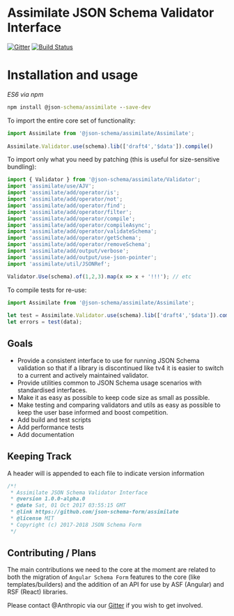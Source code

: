 # Assimilate JSON Schema Validator Interface
[![Gitter](https://img.shields.io/badge/GITTER-JOIN%20CHAT%20%E2%86%92-ff69b4.svg?style=flat-square)](https://gitter.im/json-schema-form/assimilate?utm_source=badge&utm_medium=badge&utm_campaign=pr-badge&utm_content=badge)
[![Build Status](https://travis-ci.org/json-schema-form/assimilate.svg?branch=development)](https://travis-ci.org/json-schema-form/assimilate)

Installation and usage
===================================

*ES6 via npm*
```cmd
npm install @json-schema/assimilate --save-dev
```

To import the entire core set of functionality:
```javascript
import Assimilate from '@json-schema/assimilate/Assimilate';
 
Assimilate.Validator.use(schema).lib(['draft4','$data']).compile()
```

To import only what you need by patching (this is useful for size-sensitive bundling):
```javascript
import { Validator } from '@json-schema/assimilate/Validator';
import 'assimilate/use/AJV';
import 'assimilate/add/operator/is';
import 'assimilate/add/operator/not';
import 'assimilate/add/operator/find';
import 'assimilate/add/operator/filter';
import 'assimilate/add/operator/compile';
import 'assimilate/add/operator/compileAsync';
import 'assimilate/add/operator/validateSchema';
import 'assimilate/add/operator/getSchema';
import 'assimilate/add/operator/removeSchema';
import 'assimilate/add/output/verbose';
import 'assimilate/add/output/use-json-pointer';
import 'assimilate/util/JSONRef';

Validator.Use(schema).of(1,2,3).map(x => x + '!!!'); // etc 
```
To compile tests for re-use:
```javascript
import Assimilate from '@json-schema/assimilate/Assimilate';
 
let test = Assimilate.Validator.use(schema).lib(['draft4','$data']).compile(path);
let errors = test(data);
```

## Goals
- Provide a consistent interface to use for running JSON Schema validation so that if
  a library is discontinued like tv4 it is easier to switch to a current and actively 
  maintained validator.
- Provide utilities common to JSON Schema usage scenarios with standardised interfaces.
- Make it as easy as possible to keep code size as small as possible.
- Make testing and comparing validators and utils as easy as possible to keep the user 
  base informed and boost competition.
- Add build and test scripts
- Add performance tests
- Add documentation


## Keeping Track
A header will is appended to each file to indicate version information

```javascript
/*!
 * Assimilate JSON Schema Validator Interface
 * @version 1.0.0-alpha.0
 * @date Sat, 01 Oct 2017 03:55:15 GMT
 * @link https://github.com/json-schema-form/assimilate
 * @license MIT
 * Copyright (c) 2017-2018 JSON Schema Form
 */
```

## Contributing / Plans
The main contributions we need to the core at the moment are related to both the migration
of `Angular Schema Form` features to the core (like templates/builders) and the addition
of an API for use by ASF (Angular) and RSF (React) libraries.

Please contact @Anthropic via our [Gitter](https://gitter.im/json-schema-form/angular-schema-form) if you wish to get involved.
